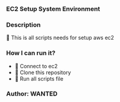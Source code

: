 ### EC2 Setup System Environment

### Description
:panda_face: This is all scripts needs for setup aws ec2

### How I can run it?
- :rocket: Connect to ec2
- :rocket: Clone this repository
- :rocket: Run all scripts file

### Author: WANTED
